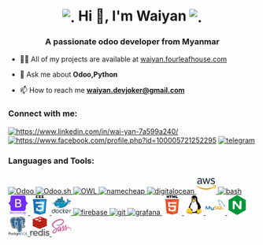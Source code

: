 <h1 align="center"><img align="center" src="http://waiyan.fourleafhouse.com/four_leaf2.png" alt="." height="40" width="40"/> Hi 👋, I'm Waiyan <img align="center" src="http://waiyan.fourleafhouse.com/four_leaf2.png" alt="." height="40" width="40"/> </h1>
<h3 align="center">A passionate odoo developer from Myanmar</h3>

- 👨‍💻 All of my projects are available at [waiyan.fourleafhouse.com](https://waiyan.fourleafhouse.com/)

- 💬 Ask me about **Odoo,Python**

- 📫 How to reach me **waiyan.devjoker@gmail.com**

<h3 align="left">Connect with me:</h3>
<p align="left">
<a href="https://linkedin.com/in/https://www.linkedin.com/in/wai-yan-7a599a240/" target="_blank"><img align="center" src="https://raw.githubusercontent.com/rahuldkjain/github-profile-readme-generator/master/src/images/icons/Social/linked-in-alt.svg" alt="https://www.linkedin.com/in/wai-yan-7a599a240/" height="30" width="40" /></a>
<a href="https://fb.com/https://www.facebook.com/profile.php?id=100005721252295" target="_blank"><img align="center" src="https://raw.githubusercontent.com/rahuldkjain/github-profile-readme-generator/master/src/images/icons/Social/facebook.svg" alt="https://www.facebook.com/profile.php?id=100005721252295" height="30" width="40" /></a>
<a href="https://t.me/waiyan_devjoker" target="_blank"><img align="center" src="https://static.cdnlogo.com/logos/t/39/telegram.svg" alt="telegram" height="30" width="40" /></a>    
</p>

<h3 align="left">Languages and Tools:</h3>
<p align="left"> 
    <a href="https://www.odoo.com/" target="_blank" rel="noreferrer"> <img src="https://plugins.jetbrains.com/files/12952/71277/icon/META-INF_pluginIcon.svg" alt="Odoo" width="40" height="40"/> </a>
  <a href="https://www.odoo.sh/" target="_blank" rel="noreferrer"> <img src="https://www.odoo.sh/paas_website/static/src/img/odoo_sh_logo.svg" alt="Odoo.sh" width="40" height="40"/> </a>
  <a href="https://odoo.github.io/owl/" target="_blank" rel="noreferrer"> <img src="https://odoo.github.io/owl/assets/owl_1f989.png" alt="OWL" width="40" height="40"/> </a>
    <a href="https://www.namecheap.com/" target="_blank" rel="noreferrer"> <img src="https://www.namecheap.com/assets/img/nc-icon/favicon.ico" alt="namecheap" width="40" height="40"/> </a> 
   <a href="https://www.digitalocean.com" target="_blank" rel="noreferrer"> <img src="https://www.digitalocean.com/_next/static/media/android-chrome-512x512.5f2e6221.png" alt="digitalocean" width="40" height="40"/> </a> 
  <a href="https://aws.amazon.com" target="_blank" rel="noreferrer"> <img src="https://raw.githubusercontent.com/devicons/devicon/master/icons/amazonwebservices/amazonwebservices-original-wordmark.svg" alt="aws" width="40" height="40"/> </a> <a href="https://www.gnu.org/software/bash/" target="_blank" rel="noreferrer"> <img src="https://www.vectorlogo.zone/logos/gnu_bash/gnu_bash-icon.svg" alt="bash" width="40" height="40"/> </a> <a href="https://getbootstrap.com" target="_blank" rel="noreferrer"> <img src="https://raw.githubusercontent.com/devicons/devicon/master/icons/bootstrap/bootstrap-plain-wordmark.svg" alt="bootstrap" width="40" height="40"/> </a> <a href="https://www.w3schools.com/css/" target="_blank" rel="noreferrer"> <img src="https://raw.githubusercontent.com/devicons/devicon/master/icons/css3/css3-original-wordmark.svg" alt="css3" width="40" height="40"/> </a> <a href="https://www.docker.com/" target="_blank" rel="noreferrer"> <img src="https://raw.githubusercontent.com/devicons/devicon/master/icons/docker/docker-original-wordmark.svg" alt="docker" width="40" height="40"/> </a> <a href="https://firebase.google.com/" target="_blank" rel="noreferrer"> <img src="https://www.vectorlogo.zone/logos/firebase/firebase-icon.svg" alt="firebase" width="40" height="40"/> </a> <a href="https://git-scm.com/" target="_blank" rel="noreferrer"> <img src="https://www.vectorlogo.zone/logos/git-scm/git-scm-icon.svg" alt="git" width="40" height="40"/> </a> <a href="https://grafana.com" target="_blank" rel="noreferrer"> <img src="https://www.vectorlogo.zone/logos/grafana/grafana-icon.svg" alt="grafana" width="40" height="40"/> </a> <a href="https://www.w3.org/html/" target="_blank" rel="noreferrer"> <img src="https://raw.githubusercontent.com/devicons/devicon/master/icons/html5/html5-original-wordmark.svg" alt="html5" width="40" height="40"/> </a> <a href="https://www.linux.org/" target="_blank" rel="noreferrer"> <img src="https://raw.githubusercontent.com/devicons/devicon/master/icons/linux/linux-original.svg" alt="linux" width="40" height="40"/> </a> <a href="https://www.mysql.com/" target="_blank" rel="noreferrer"> <img src="https://raw.githubusercontent.com/devicons/devicon/master/icons/mysql/mysql-original-wordmark.svg" alt="mysql" width="40" height="40"/> </a> <a href="https://www.nginx.com" target="_blank" rel="noreferrer"> <img src="https://raw.githubusercontent.com/devicons/devicon/master/icons/nginx/nginx-original.svg" alt="nginx" width="40" height="40"/> </a> <a href="https://www.postgresql.org" target="_blank" rel="noreferrer"> <img src="https://raw.githubusercontent.com/devicons/devicon/master/icons/postgresql/postgresql-original-wordmark.svg" alt="postgresql" width="40" height="40"/> </a> <a href="https://redis.io" target="_blank" rel="noreferrer"> <img src="https://raw.githubusercontent.com/devicons/devicon/master/icons/redis/redis-original-wordmark.svg" alt="redis" width="40" height="40"/> </a> <a href="https://sass-lang.com" target="_blank" rel="noreferrer"> <img src="https://raw.githubusercontent.com/devicons/devicon/master/icons/sass/sass-original.svg" alt="sass" width="40" height="40"/> </a> </p>
